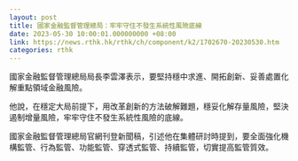 ```yaml
---
layout: post
title: 國家金融監督管理總局：牢牢守住不發生系統性風險底線
date: 2023-05-30 10:00:01.000000000 +08:00
link: https://news.rthk.hk/rthk/ch/component/k2/1702670-20230530.htm
categories: rthk
---
```


國家金融監督管理總局局長李雲澤表示，要堅持穩中求進、開拓創新、妥善處置化解重點領域金融風險。

他說，在穩定大局前提下，用改革創新的方法破解難題，穩妥化解存量風險，堅決遏制增量風險，牢牢守住不發生系統性風險的底線。

國家金融監督管理總局官網刊登新聞稿，引述他在集體研討時提到，要全面強化機構監管、行為監管、功能監管、穿透式監管、持續監管，切實提高監管質效。
